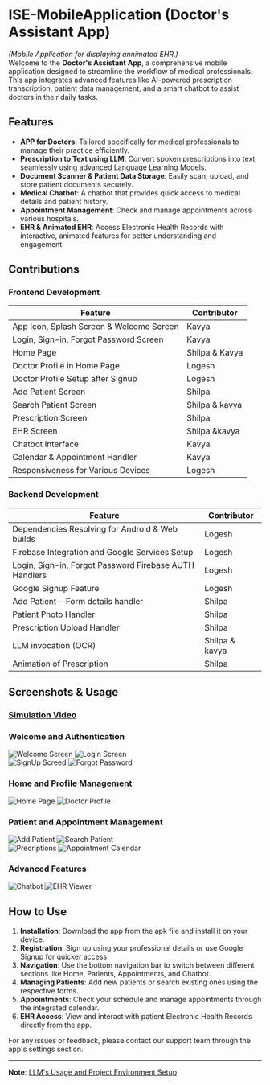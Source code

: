 # ISE-MobileApplication (Doctor's Assistant App)
*(Mobile Application for displaying annimated EHR.)* <br>
Welcome to the **Doctor's Assistant App**, a comprehensive mobile application designed to streamline the workflow of medical professionals. This app integrates advanced features like AI-powered prescription transcription, patient data management, and a smart chatbot to assist doctors in their daily tasks.

## Features

- **APP for Doctors**: Tailored specifically for medical professionals to manage their practice efficiently.
- **Prescription to Text using LLM**: Convert spoken prescriptions into text seamlessly using advanced Language Learning Models.
- **Document Scanner & Patient Data Storage**: Easily scan, upload, and store patient documents securely.
- **Medical Chatbot**: A chatbot that provides quick access to medical details and patient history.
- **Appointment Management**: Check and manage appointments across various hospitals.
- **EHR & Animated EHR**: Access Electronic Health Records with interactive, animated features for better understanding and engagement.

## Contributions

### Frontend Development

| Feature                                       | Contributor    |
|-----------------------------------------------|---------------|
| App Icon, Splash Screen & Welcome Screen     | Kavya         |
| Login, Sign-in, Forgot Password Screen       | Kavya         |
| Home Page                                    | Shilpa & Kavya |
| Doctor Profile in Home Page                  | Logesh        |
| Doctor Profile Setup after Signup            | Logesh        |
| Add Patient Screen                           | Shilpa        |
| Search Patient Screen                        | Shilpa & kavya|
| Prescription Screen                          | Shilpa        |
| EHR Screen                                   | Shilpa &kavya |
| Chatbot Interface                            | Kavya         |
| Calendar & Appointment Handler               | Kavya         |
| Responsiveness for Various Devices           | Logesh        |

### Backend Development

| Feature                                               | Contributor |
|-------------------------------------------------------|------------|
| Dependencies Resolving for Android & Web builds      | Logesh     |
| Firebase Integration and Google Services Setup       | Logesh     |
| Login, Sign-in, Forgot Password Firebase AUTH Handlers | Logesh     |
| Google Signup Feature                                | Logesh     |
| Add Patient - Form details handler                   | Shilpa     |
| Patient Photo Handler                                | Shilpa     |
| Prescription Upload Handler                          | Shilpa     |
| LLM invocation (OCR)                                 | Shilpa & kavya|
| Animation of Prescription                           | Shilpa     |


## Screenshots & Usage

### [Simulation Video](/screenshots/team3_vewha_app.webm)

### Welcome and Authentication
![Welcome Screen](/screenshots/welcome.jpg) ![Login Screen](/screenshots/login.jpg) <br>
![SignUp Screed](/screenshots/sign.jpg) ![Forgot Password](/screenshots/password.jpg)

### Home and Profile Management
![Home Page](/screenshots/home.jpg) ![Doctor Profile](/screenshots/profile.jpg)

### Patient and Appointment Management
![Add Patient](/screenshots/add.jpg) ![Search Patient](/screenshots/search.jpg) <br>
![Precriptions](/screenshots/prescrip.jpg) ![Appointment Calendar](/screenshots/calendar.jpg)

### Advanced Features
![Chatbot](/screenshots/chat.jpg) ![EHR Viewer](/screenshots/anim.jpg)

## How to Use

1. **Installation**: Download the app from the apk file and install it on your device.
2. **Registration**: Sign up using your professional details or use Google Signup for quicker access.
3. **Navigation**: Use the bottom navigation bar to switch between different sections like Home, Patients, Appointments, and Chatbot.
4. **Managing Patients**: Add new patients or search existing ones using the respective forms.
5. **Appointments**: Check your schedule and manage appointments through the integrated calendar.
6. **EHR Access**: View and interact with patient Electronic Health Records directly from the app.

For any issues or feedback, please contact our support team through the app's settings section.

---

**Note**: [LLM's Usage and Project Environment Setup](/vewha/README.md)
